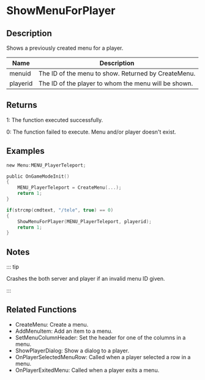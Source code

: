 # ShowMenuForPlayer

## Description

Shows a previously created menu for a player.

| Name     | Description                                          |
| -------- | ---------------------------------------------------- |
| menuid   | The ID of the menu to show. Returned by CreateMenu.  |
| playerid | The ID of the player to whom the menu will be shown. |

## Returns

1: The function executed successfully.

0: The function failed to execute. Menu and/or player doesn't exist.

## Examples

```c
new Menu:MENU_PlayerTeleport;

public OnGameModeInit()
{
    MENU_PlayerTeleport = CreateMenu(...);
    return 1;
}

if(strcmp(cmdtext, "/tele", true) == 0)
{
    ShowMenuForPlayer(MENU_PlayerTeleport, playerid);
    return 1;
}
```

## Notes

::: tip

Crashes the both server and player if an invalid menu ID given.

:::

## Related Functions

- CreateMenu: Create a menu.
- AddMenuItem: Add an item to a menu.
- SetMenuColumnHeader: Set the header for one of the columns in a menu.
- ShowPlayerDialog: Show a dialog to a player.
- OnPlayerSelectedMenuRow: Called when a player selected a row in a menu.
- OnPlayerExitedMenu: Called when a player exits a menu.
